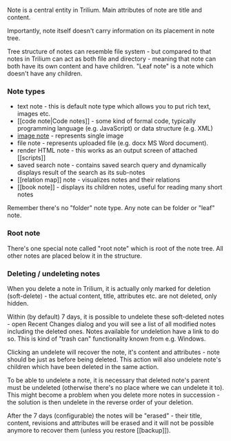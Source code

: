 Note is a central entity in Trilium. Main attributes of note are title and content.

Importantly, note itself doesn't carry information on its placement in note tree.

Tree structure of notes can resemble file system - but compared to that notes in Trilium can act as both file and directory - meaning that note can both have its own content and have children. "Leaf note" is a note which doesn't have any children. 

### Note types

* text note - this is default note type which allows you to put rich text, images etc.
* [[code note|Code notes]] - some kind of formal code, typically programming language (e.g. JavaScript) or data structure (e.g. XML)
* [image note](https://github.com/zadam/trilium/wiki/Images) - represents single image
* file note - represents uploaded file (e.g. docx MS Word document).
* render HTML note - this works as an output screen of attached [[scripts]]
* saved search note - contains saved search query and dynamically displays result of the search as its sub-notes
* [[relation map]] note - visualizes notes and their relations
* [[book note]] - displays its children notes, useful for reading many short notes

Remember there's no "folder" note type. Any note can be folder or "leaf" note.

### Root note
There's one special note called "root note" which is root of the note tree. All other notes are placed below it in the structure.

### Deleting / undeleting notes

When you delete a note in Trilium, it is actually only marked for deletion (soft-delete) - the actual content, title, attributes etc. are not deleted, only hidden.

Within (by default) 7 days, it is possible to undelete these soft-deleted notes - open Recent Changes dialog and you will see a list of all modified notes including the deleted ones. Notes available for undeletion have a link to do so. This is kind of "trash can" functionality known from e.g. Windows.

Clicking an undelete will recover the note, it's content and attributes - note should be just as before being deleted. This action will also undelete note's children which have been deleted in the same action.

To be able to undelete a note, it is necessary that deleted note's parent must be undeleted (otherwise there's no place where we can undelete it to). This might become a problem when you delete more notes in succession - the solution is then undelete in the reverse order of your deletion.

After the 7 days (configurable) the notes will be "erased" - their title, content, revisions and attributes will be erased and it will not be possible anymore to recover them (unless you restore [[backup]]).
